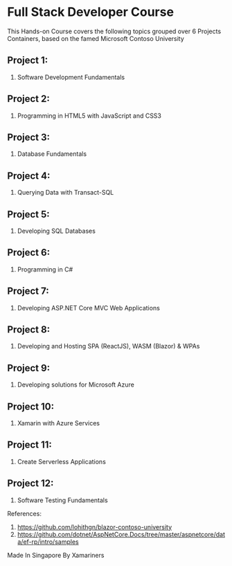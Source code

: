 # Full Stack Developer Course

This Hands-on Course covers the following topics grouped over 6 Projects Containers, based on the famed Microsoft Contoso University


## Project 1:
1. Software Development Fundamentals

## Project 2:
1. Programming in HTML5 with JavaScript and CSS3

## Project 3:
1. Database Fundamentals

## Project 4:
1. Querying Data with Transact-SQL

## Project 5:
1. Developing SQL Databases

## Project 6:
1. Programming in C#

## Project 7:
1. Developing ASP.NET Core MVC Web Applications

## Project 8:
1. Developing and Hosting SPA (ReactJS), WASM (Blazor) & WPAs

## Project 9:
1. Developing solutions for Microsoft Azure

## Project 10:
1. Xamarin with Azure Services

## Project 11:
1. Create Serverless Applications

## Project 12:
1. Software Testing Fundamentals

References: 
1. https://github.com/lohithgn/blazor-contoso-university
1. https://github.com/dotnet/AspNetCore.Docs/tree/master/aspnetcore/data/ef-rp/intro/samples

Made In Singapore By Xamariners
